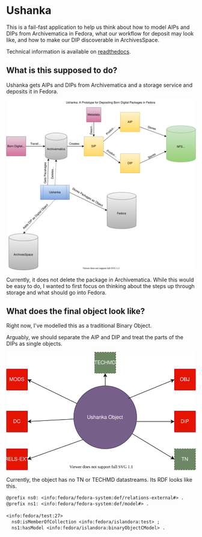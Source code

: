 # Ushanka

This is a fail-fast application to help us think about how to model AIPs and DIPs from Archivematica in Fedora, what
our workflow for deposit may look like, and how to make our DIP discoverable in ArchivesSpace.

Technical information is available on [readthedocs](https://ushanka.readthedocs.io/en/latest/).

## What is this supposed to do?

Ushanka gets AIPs and DIPs from Archivematica and a storage service and deposits it in Fedora.

![Ushanka Overview](imgs/ushanka.svg)

Currently, it does not delete the package in Archivematica.  While this would be easy to do, I wanted to first focus on
thinking about the steps up through storage and what should go into Fedora.

## What does the final object look like?

Right now, I've modelled this as a traditional Binary Object.

Arguably, we should separate the AIP and DIP and treat the parts of the DIPs as single objects.

![An Ushanka Fedora Object](imgs/ushanka_object.svg)

Currently, the object has no TN or TECHMD datastreams.  Its RDF looks like this.

```turtle
@prefix ns0: <info:fedora/fedora-system:def/relations-external#> .
@prefix ns1: <info:fedora/fedora-system:def/model#> .

<info:fedora/test:27>
  ns0:isMemberOfCollection <info:fedora/islandora:test> ;
  ns1:hasModel <info:fedora/islandora:binaryObjectCModel> .
```